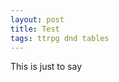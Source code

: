 ```yaml
---
layout: post
title: Test
tags: ttrpg dnd tables
---
```


This is just to say

<script src="https://gist.github.com/MWRobertson/0e5e304787de86efa1d7189daaf4e045.js"></script>
